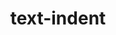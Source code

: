 ---
title: "text-indent"
description: "Support below refers to supporting a `<length>` value only. This does not include the new `each-line` or `hanging` keywords."
category: css
keywords: indent
last_test_date: "2021-01-31"
test_url: "/tests/css-text-indent.html"
test_results_url: "https://testi.at/proj/Ew5f99Cy8NuRM0iPMVFoyYI8"
stats: {
  apple-mail: {
    macos: {
      "11": "y",
      "12": "y",
      "13": "y"
    },
    ios: {
      "11": "y",
      "12": "y",
      "13": "y",
      "14": "y"
    }
  },
  gmail: {
    desktop-webmail: {
      "2021-01": "a #1"
    },
    ios: {
      "2021-01": "a #1"
    },
    android: {
      "2021-01": "a #1"
    },
    mobile-webmail: {
      "2021-01": "a #1"
    }
  },
  orange: {
    desktop-webmail: {
      "2021-01":"y"
    },
    ios: {
      "2021-01":"u"
    },
    android: {
      "2021-01":"u"
    }
  },
  outlook: {
    windows: {
      "2007": "y",
      "2010": "y",
      "2013": "y",
      "2016": "y",
      "2019": "y"
    },
    windows-10-mail: {
      "2021-01": "y"
    },
    macos: {
      "2021-01": "y"
    },
    outlook-com: {
      "2021-01": "y"
    },
    ios: {
      "2021-01": "y"
    },
    android: {
      "4.2101.1": "y"
    }
  },
  yahoo: {
    desktop-webmail: {
      "2021-01": "a #1"
    },
    ios: {
      "2021-01": "u"
    },
    android: {
      "6.16.2.1525679": "a #1"
    }
  },
  aol: {
    desktop-webmail: {
      "2021-01": "a #1"
    },
    ios: {
      "2021-01": "u"
    },
    android: {
      "2021-01": "u"
    }
  },
  samsung-email: {
    android: {
      "6.1.31.2": "y"
    }
  },
  sfr: {
    desktop-webmail: {
      "2021-01":"u"
    },
    ios: {
      "2021-01":"u"
    },
    android: {
      "2021-01":"u"
    }
  },
  thunderbird: {
    macos: {
      "2021-01": "y"
    }
  },
  protonmail: {
    desktop-webmail: {
      "2021-01":"u"
    },
    ios: {
      "2021-01":"u"
    },
    android: {
      "2021-01":"u"
    }
  },
  hey: {
    desktop-webmail: {
      "2021-01":"u"
    }
  },
  mail-ru: {
    desktop-webmail: {
      "2021-01":"a #2"
    }
  }
}
notes_by_num: {
  "1": "Partial. Negative values are not supported.",
  "2": "Partial. Hard-coded negative values are not supported, but negative values as a result of the `calc()` function are supported.",
}
links: {
  "Can I use: CSS text-indent":"https://caniuse.com/css-text-indent",
  "MDN: text-indent":"https://developer.mozilla.org/en-US/docs/Web/CSS/text-indent"
}
---